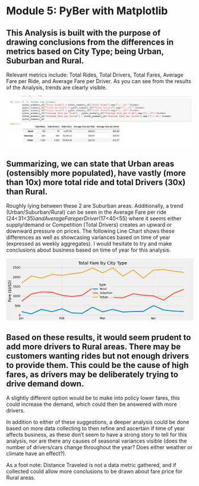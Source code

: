 # Module 5: PyBer with Matplotlib
## This Analysis is built with the purpose of drawing conclusions from the differences in metrics based on City Type; being Urban, Suburban and Rural.
Relevant metrics include: Total Rides, Total Drivers, Total Fares, Average Fare per Ride, and Average Fare per Driver.
As you can see from the results of the Analysis, trends are clearly visible.

![IMG](analysis/PyBer_dataframe_summary.png)
## Summarizing, we can state that Urban areas (ostensibly more populated), have vastly (more than 10x) more total ride and total Drivers (30x) than Rural.
Roughly lying between these 2 are Suburban areas.
Additionally, a trend (Urban/Suburban/Rural) can be seen in the Average Fare per ride ($24<$31<$35) and Average Fare per Driver ($17<$40<$55) where it seems either supply/demand or Competition (Total Drivers) creates an upward or downward pressure on prices.
The following Line Chart shows these differences as well as showcasing variances based on time of year (expressed as weekly aggregates). I would hesitate to try and make conclusions about business based on time of year for this analysis.

![img](analysis/PyBer_fare_summary.png)
## Based on these results, it would seem prudent to add more drivers to Rural areas. There may be customers wanting rides but not enough drivers to provide them. This could be the cause of high fares, as drivers may be deliberately trying to drive demand down.

A slightly different option would be to make into policy lower fares, this could increase the demand, which could then be answered with more drivers.

In addition to either of these suggestions, a deeper analysis could be done based on more data collecting to then refine and ascertain if time of year affects business, as these don’t seem to have a strong story to tell for this analysis, nor are there any causes of seasonal variances visible (does the number of drivers/cars change throughout the year?  Does either weather or climate have an effect?).

As a foot note: Distance Traveled is not a data metric gathered, and if collected could allow more conclusions to be drawn about fare price for Rural areas.
